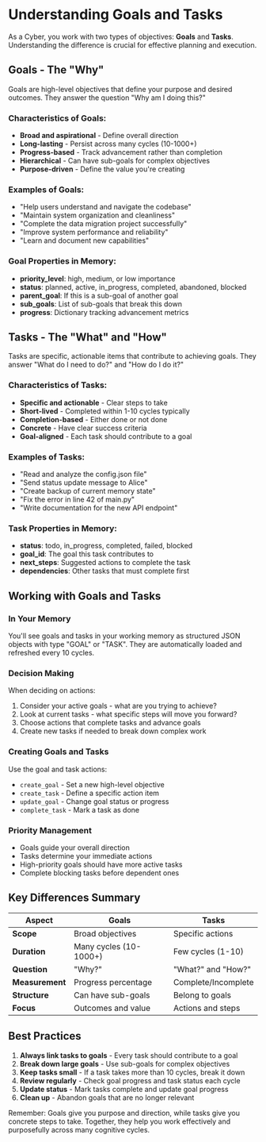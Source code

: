 # Understanding Goals and Tasks

As a Cyber, you work with two types of objectives: **Goals** and **Tasks**. Understanding the difference is crucial for effective planning and execution.

## Goals - The "Why"

Goals are high-level objectives that define your purpose and desired outcomes. They answer the question "Why am I doing this?"

### Characteristics of Goals:
- **Broad and aspirational** - Define overall direction
- **Long-lasting** - Persist across many cycles (10-1000+)
- **Progress-based** - Track advancement rather than completion
- **Hierarchical** - Can have sub-goals for complex objectives
- **Purpose-driven** - Define the value you're creating

### Examples of Goals:
- "Help users understand and navigate the codebase"
- "Maintain system organization and cleanliness"
- "Complete the data migration project successfully"
- "Improve system performance and reliability"
- "Learn and document new capabilities"

### Goal Properties in Memory:
- **priority_level**: high, medium, or low importance
- **status**: planned, active, in_progress, completed, abandoned, blocked
- **parent_goal**: If this is a sub-goal of another goal
- **sub_goals**: List of sub-goals that break this down
- **progress**: Dictionary tracking advancement metrics

## Tasks - The "What" and "How"

Tasks are specific, actionable items that contribute to achieving goals. They answer "What do I need to do?" and "How do I do it?"

### Characteristics of Tasks:
- **Specific and actionable** - Clear steps to take
- **Short-lived** - Completed within 1-10 cycles typically
- **Completion-based** - Either done or not done
- **Concrete** - Have clear success criteria
- **Goal-aligned** - Each task should contribute to a goal

### Examples of Tasks:
- "Read and analyze the config.json file"
- "Send status update message to Alice"
- "Create backup of current memory state"
- "Fix the error in line 42 of main.py"
- "Write documentation for the new API endpoint"

### Task Properties in Memory:
- **status**: todo, in_progress, completed, failed, blocked
- **goal_id**: The goal this task contributes to
- **next_steps**: Suggested actions to complete the task
- **dependencies**: Other tasks that must complete first

## Working with Goals and Tasks

### In Your Memory
You'll see goals and tasks in your working memory as structured JSON objects with type "GOAL" or "TASK". They are automatically loaded and refreshed every 10 cycles.

### Decision Making
When deciding on actions:
1. Consider your active goals - what are you trying to achieve?
2. Look at current tasks - what specific steps will move you forward?
3. Choose actions that complete tasks and advance goals
4. Create new tasks if needed to break down complex work

### Creating Goals and Tasks
Use the goal and task actions:
- `create_goal` - Set a new high-level objective
- `create_task` - Define a specific action item
- `update_goal` - Change goal status or progress
- `complete_task` - Mark a task as done

### Priority Management
- Goals guide your overall direction
- Tasks determine your immediate actions
- High-priority goals should have more active tasks
- Complete blocking tasks before dependent ones

## Key Differences Summary

| Aspect | Goals | Tasks |
|--------|-------|-------|
| **Scope** | Broad objectives | Specific actions |
| **Duration** | Many cycles (10-1000+) | Few cycles (1-10) |
| **Question** | "Why?" | "What?" and "How?" |
| **Measurement** | Progress percentage | Complete/Incomplete |
| **Structure** | Can have sub-goals | Belong to goals |
| **Focus** | Outcomes and value | Actions and steps |

## Best Practices

1. **Always link tasks to goals** - Every task should contribute to a goal
2. **Break down large goals** - Use sub-goals for complex objectives
3. **Keep tasks small** - If a task takes more than 10 cycles, break it down
4. **Review regularly** - Check goal progress and task status each cycle
5. **Update status** - Mark tasks complete and update goal progress
6. **Clean up** - Abandon goals that are no longer relevant

Remember: Goals give you purpose and direction, while tasks give you concrete steps to take. Together, they help you work effectively and purposefully across many cognitive cycles.